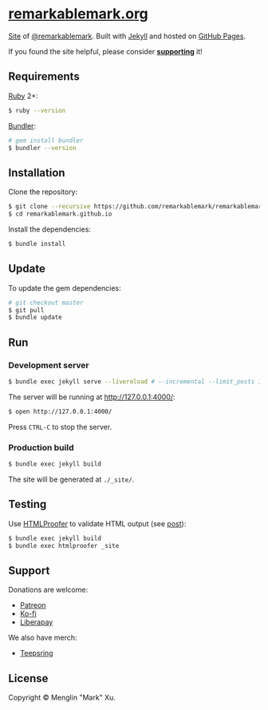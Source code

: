 # [remarkablemark.org](https://b.remarkabl.org/mark)

[Site](https://b.remarkabl.org/mark) of [@remarkablemark](https://b.remarkabl.org/github). Built with [Jekyll](https://jekyllrb.com/) and hosted on [GitHub Pages](https://pages.github.com/).

If you found the site helpful, please consider [**supporting**](#support) it!

## Requirements

[Ruby](https://www.ruby-lang.org/en/downloads/) 2+:

```sh
$ ruby --version
```

[Bundler](http://bundler.io/):

```sh
# gem install bundler
$ bundler --version
```

## Installation

Clone the repository:

```sh
$ git clone --recursive https://github.com/remarkablemark/remarkablemark.github.io.git
$ cd remarkablemark.github.io
```

Install the dependencies:

```sh
$ bundle install
```

## Update

To update the gem dependencies:

```sh
# git checkout master
$ git pull
$ bundle update
```

## Run

### Development server

```sh
$ bundle exec jekyll serve --livereload # --incremental --limit_posts 1
```

The server will be running at http://127.0.0.1:4000/:

```sh
$ open http://127.0.0.1:4000/
```

Press `CTRL-C` to stop the server.

### Production build

```sh
$ bundle exec jekyll build
```

The site will be generated at `./_site/`.

## Testing

Use [HTMLProofer](https://github.com/gjtorikian/html-proofer) to validate HTML output (see [post](https://remarkablemark.org/blog/2017/01/31/travis-github-pages/)):

```sh
$ bundle exec jekyll build
$ bundle exec htmlproofer _site
```

## Support

Donations are welcome:

- [Patreon](https://b.remarkabl.org/patreon)
- [Ko-fi](https://b.remarkabl.org/ko-fi)
- [Liberapay](https://b.remarkabl.org/liberapay)

We also have merch:

- [Teepsring](https://b.remarkabl.org/teespring)

## License

Copyright © Menglin "Mark" Xu.

